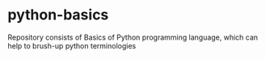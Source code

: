 # python-basics
Repository consists of Basics of Python programming language, which can help to brush-up python terminologies
